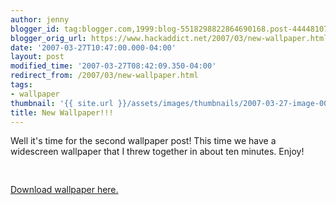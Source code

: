 ```yaml
---
author: jenny
blogger_id: tag:blogger.com,1999:blog-5518298822864690168.post-4444810759335714390
blogger_orig_url: https://www.hackaddict.net/2007/03/new-wallpaper.html
date: '2007-03-27T10:47:00.000-04:00'
layout: post
modified_time: '2007-03-27T08:42:09.350-04:00'
redirect_from: /2007/03/new-wallpaper.html
tags:
- wallpaper
thumbnail: '{{ site.url }}/assets/images/thumbnails/2007-03-27-image-0000.jpg'
title: New Wallpaper!!!
---
```


Well it's time for the second wallpaper post!  This time we have a widescreen wallpaper that I threw together in about ten minutes.  Enjoy!<br/><br/><img alt="" border="0" id="BLOGGER_PHOTO_ID_5046446516788820018" src="{{ site.url }}/assets/images/posts/2007-03-27-image-0000.jpg" style="margin: 0px auto 10px; display: block; text-align: center; "/><br/><a href="http://www.divshare.com/download/288091-366">Download wallpaper here.</a>